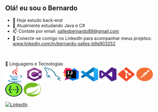 ## Olá! eu sou o Bernardo
- 🔭 Hoje estudo back-end
- 🌱 Atualmente estudando Java e C#
- 📫 Contate por email: sallesbernardo89@gmail.com
- 💼 Conecte-se comigo no LinkedIn para acompanhar meus projetos: www.linkedin.com/in/bernardo-salles-b9a903252
<br>

<br>
  🤖 Linguagens e Tecnologias
  <div style="display: inline_block">
  <img align="center" alt="Salles-Java" height="52" width="62" src="https://raw.githubusercontent.com/devicons/devicon/master/icons/java/java-original.svg">
  <img align="center" alt="Salles-Csharp" height="45" width="55" src="https://raw.githubusercontent.com/devicons/devicon/master/icons/csharp/csharp-original.svg">
  <img align="center" alt="Salles-MySQL" height="45" width="55" src="https://raw.githubusercontent.com/devicons/devicon/master/icons/mysql/mysql-original.svg">
  <img align="center" alt="Salles-IntelliJ" height="45" width="55" src="https://raw.githubusercontent.com/devicons/devicon/master/icons/intellij/intellij-original.svg">
  <img align="center" alt="Salles-VSCode" height="45" width="55" src="https://raw.githubusercontent.com/devicons/devicon/master/icons/vscode/vscode-original.svg">
  <img align="center" alt="Salles-VisualStudio" height="45" width="55" src="https://raw.githubusercontent.com/devicons/devicon/master/icons/visualstudio/visualstudio-plain.svg">
  <img align="center" alt="Salles-Git" height="45" width="55" src="https://raw.githubusercontent.com/devicons/devicon/master/icons/git/git-original.svg">
  <img align="center" alt="Salles-Postman" height="45" width="55" src="https://raw.githubusercontent.com/devicons/devicon/master/icons/postman/postman-original.svg">
  <img align="center" alt="Salles-Swagger" height="45" width="55" src="https://raw.githubusercontent.com/devicons/devicon/master/icons/swagger/swagger-original.svg">
  <img align="center" alt="Salles-Spring" height="45" width="55" src="https://raw.githubusercontent.com/devicons/devicon/master/icons/spring/spring-original.svg">
  </div>

    
<div><br>

  <!-- LinkedIn -->
  <a href="https://www.linkedin.com/in/bernardo-salles-b9a903252" target="_blank">
    <img src="https://img.shields.io/badge/-LinkedIn-%230077B5?style=for-the-badge&logo=linkedin&logoColor=white" alt="LinkedIn">
  </a>
